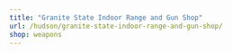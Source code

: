```yaml
---
title: "Granite State Indoor Range and Gun Shop"
url: /hudson/granite-state-indoor-range-and-gun-shop/
shop: weapons
---
```

